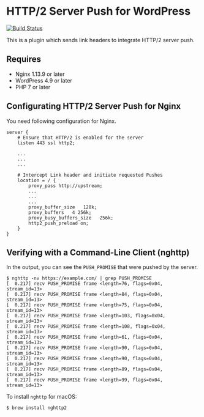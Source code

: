 # HTTP/2 Server Push for WordPress

[![Build Status](https://travis-ci.org/tarosky/http2-server-push.svg?branch=master)](https://travis-ci.org/tarosky/http2-server-push)

This is a plugin which sends link headers to integrate HTTP/2 server push.

## Requires

* Nginx 1.13.9 or later
* WordPress 4.9 or later
* PHP 7 or later

## Configurating HTTP/2 Server Push for Nginx

You need following configuration for Nginx.

```
server {
    # Ensure that HTTP/2 is enabled for the server
    listen 443 ssl http2;

    ...
    ...
    ...

    # Intercept Link header and initiate requested Pushes
    location = / {
        proxy_pass http://upstream;
        ...
        ...
        ...
        proxy_buffer_size   128k;
        proxy_buffers   4 256k;
        proxy_busy_buffers_size   256k;
        http2_push_preload on;
    }
}
```

## Verifying with a Command-Line Client (nghttp)

In the output, you can see the `PUSH_PROMISE` that were pushed by the server.

```
$ nghttp -nv https://example.com/ | grep PUSH_PROMISE
[  0.217] recv PUSH_PROMISE frame <length=76, flags=0x04, stream_id=13>
[  0.217] recv PUSH_PROMISE frame <length=84, flags=0x04, stream_id=13>
[  0.217] recv PUSH_PROMISE frame <length=75, flags=0x04, stream_id=13>
[  0.217] recv PUSH_PROMISE frame <length=103, flags=0x04, stream_id=13>
[  0.217] recv PUSH_PROMISE frame <length=108, flags=0x04, stream_id=13>
[  0.217] recv PUSH_PROMISE frame <length=61, flags=0x04, stream_id=13>
[  0.217] recv PUSH_PROMISE frame <length=90, flags=0x04, stream_id=13>
[  0.217] recv PUSH_PROMISE frame <length=90, flags=0x04, stream_id=13>
[  0.217] recv PUSH_PROMISE frame <length=89, flags=0x04, stream_id=13>
[  0.217] recv PUSH_PROMISE frame <length=99, flags=0x04, stream_id=13>
```

To install `nghttp` for macOS:

```
$ brew install nghttp2
```

